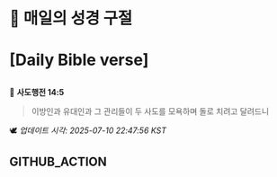# 🙏 매일의 성경 구절
# [Daily Bible verse]
##
<!-- START_BIBLE_VERSE -->
📖 **사도행전 14:5**
> 이방인과 유대인과 그 관리들이 두 사도를 모욕하며 돌로 치려고 달려드니

🕊️ _업데이트 시각: 2025-07-10 22:47:56 KST_
  <!-- END_BIBLE_VERSE -->
## GITHUB_ACTION
